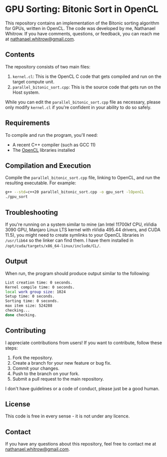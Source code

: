 # GPU Sorting: Bitonic Sort in OpenCL

This repository contains an implementation of the Bitonic sorting algorithm for GPUs, written in OpenCL. The code was developed by me, Nathanael Whitrow. If you have comments, questions, or feedback, you can reach me at nathanael.whitrow@gmail.com.

## Contents

The repository consists of two main files:

1. `kernel.cl`: This is the OpenCL C code that gets compiled and run on the target compute unit.
2. `parallel_bitonic_sort.cpp`: This is the source code that gets run on the Host system.

While you can edit the `parallel_bitonic_sort.cpp` file as necessary, please only modify `kernel.cl` if you're confident in your ability to do so safely.

## Requirements

To compile and run the program, you'll need:

- A recent C++ compiler (such as GCC 11)
- The [OpenCL](https://www.khronos.org/opencl/) libraries installed

## Compilation and Execution

Compile the `parallel_bitonic_sort.cpp` file, linking to OpenCL, and run the resulting executable. For example:

```bash
g++ --std=c++20 parallel_bitonic_sort.cpp -o gpu_sort -lOpenCL 
./gpu_sort
```

## Troubleshooting

If you're running on a system similar to mine (an Intel 11700kf CPU, nVidia 3090 GPU, Manjaro Linux LTS kernel with nVidia 495.44 drivers, and CUDA 11.5), you might need to create symlinks to your OpenCL libraries in `/usr/lib64` so the linker can find them. I have them installed in `/opt/cuda/targets/x86_64-linux/include/CL/`.

## Output

When run, the program should produce output similar to the following:

```bash
List creation time: 0 seconds.
Kernel compile time: 0 seconds.
local work group size: 1024
Setup time: 0 seconds.
Sorting time: 0 seconds.
max item size: 524288
checking...
done checking.
```

## Contributing

I appreciate contributions from users! If you want to contribute, follow these steps:

1. Fork the repository.
2. Create a branch for your new feature or bug fix.
3. Commit your changes.
4. Push to the branch on your fork.
5. Submit a pull request to the main repository.

I don't have guidelines or a code of conduct, please just be a good human.

## License

This code is free in every sense - it is not under any licence.

## Contact

If you have any questions about this repository, feel free to contact me at nathanael.whitrow@gmail.com.
